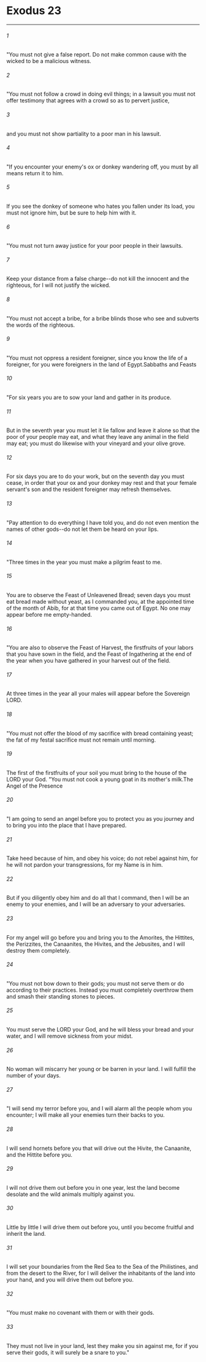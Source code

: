 # Exodus 23
***



###### 1 
"You must not give a false report. Do not make common cause with the wicked to be a malicious witness. 

###### 2 
"You must not follow a crowd in doing evil things; in a lawsuit you must not offer testimony that agrees with a crowd so as to pervert justice, 

###### 3 
and you must not show partiality to a poor man in his lawsuit. 

###### 4 
"If you encounter your enemy's ox or donkey wandering off, you must by all means return it to him. 

###### 5 
If you see the donkey of someone who hates you fallen under its load, you must not ignore him, but be sure to help him with it. 

###### 6 
"You must not turn away justice for your poor people in their lawsuits. 

###### 7 
Keep your distance from a false charge--do not kill the innocent and the righteous, for I will not justify the wicked. 

###### 8 
"You must not accept a bribe, for a bribe blinds those who see and subverts the words of the righteous. 

###### 9 
"You must not oppress a resident foreigner, since you know the life of a foreigner, for you were foreigners in the land of Egypt.Sabbaths and Feasts 

###### 10 
"For six years you are to sow your land and gather in its produce. 

###### 11 
But in the seventh year you must let it lie fallow and leave it alone so that the poor of your people may eat, and what they leave any animal in the field may eat; you must do likewise with your vineyard and your olive grove. 

###### 12 
For six days you are to do your work, but on the seventh day you must cease, in order that your ox and your donkey may rest and that your female servant's son and the resident foreigner may refresh themselves. 

###### 13 
"Pay attention to do everything I have told you, and do not even mention the names of other gods--do not let them be heard on your lips. 

###### 14 
"Three times in the year you must make a pilgrim feast to me. 

###### 15 
You are to observe the Feast of Unleavened Bread; seven days you must eat bread made without yeast, as I commanded you, at the appointed time of the month of Abib, for at that time you came out of Egypt. No one may appear before me empty-handed. 

###### 16 
"You are also to observe the Feast of Harvest, the firstfruits of your labors that you have sown in the field, and the Feast of Ingathering at the end of the year when you have gathered in your harvest out of the field. 

###### 17 
At three times in the year all your males will appear before the Sovereign LORD. 

###### 18 
"You must not offer the blood of my sacrifice with bread containing yeast; the fat of my festal sacrifice must not remain until morning. 

###### 19 
The first of the firstfruits of your soil you must bring to the house of the LORD your God. "You must not cook a young goat in its mother's milk.The Angel of the Presence 

###### 20 
"I am going to send an angel before you to protect you as you journey and to bring you into the place that I have prepared. 

###### 21 
Take heed because of him, and obey his voice; do not rebel against him, for he will not pardon your transgressions, for my Name is in him. 

###### 22 
But if you diligently obey him and do all that I command, then I will be an enemy to your enemies, and I will be an adversary to your adversaries. 

###### 23 
For my angel will go before you and bring you to the Amorites, the Hittites, the Perizzites, the Canaanites, the Hivites, and the Jebusites, and I will destroy them completely. 

###### 24 
"You must not bow down to their gods; you must not serve them or do according to their practices. Instead you must completely overthrow them and smash their standing stones to pieces. 

###### 25 
You must serve the LORD your God, and he will bless your bread and your water, and I will remove sickness from your midst. 

###### 26 
No woman will miscarry her young or be barren in your land. I will fulfill the number of your days. 

###### 27 
"I will send my terror before you, and I will alarm all the people whom you encounter; I will make all your enemies turn their backs to you. 

###### 28 
I will send hornets before you that will drive out the Hivite, the Canaanite, and the Hittite before you. 

###### 29 
I will not drive them out before you in one year, lest the land become desolate and the wild animals multiply against you. 

###### 30 
Little by little I will drive them out before you, until you become fruitful and inherit the land. 

###### 31 
I will set your boundaries from the Red Sea to the Sea of the Philistines, and from the desert to the River, for I will deliver the inhabitants of the land into your hand, and you will drive them out before you. 

###### 32 
"You must make no covenant with them or with their gods. 

###### 33 
They must not live in your land, lest they make you sin against me, for if you serve their gods, it will surely be a snare to you."
